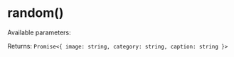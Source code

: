 # random()

Available parameters:

Returns:
`Promise<{
image: string,
category: string,
caption: string
}>`

